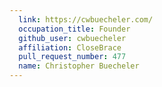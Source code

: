 ```yaml
---
  link: https://cwbuecheler.com/
  occupation_title: Founder
  github_user: cwbuecheler
  affiliation: CloseBrace
  pull_request_number: 477
  name: Christopher Buecheler
---
```

